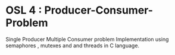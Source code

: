 # OSL 4 : Producer-Consumer-Problem
Single Producer Multiple Consumer problem Implementation using semaphores , mutexes and and threads in C language.
